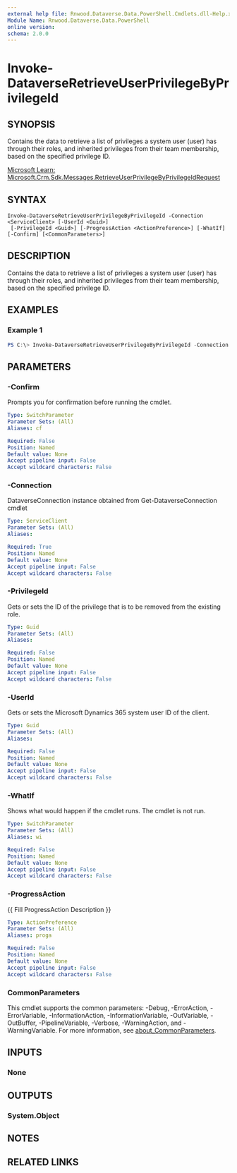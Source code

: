 ```yaml
---
external help file: Rnwood.Dataverse.Data.PowerShell.Cmdlets.dll-Help.xml
Module Name: Rnwood.Dataverse.Data.PowerShell
online version:
schema: 2.0.0
---
```


# Invoke-DataverseRetrieveUserPrivilegeByPrivilegeId

## SYNOPSIS
Contains the data to retrieve a list of privileges a system user (user) has through their roles, and inherited privileges from their team membership, based on the specified privilege ID.

[Microsoft Learn: Microsoft.Crm.Sdk.Messages.RetrieveUserPrivilegeByPrivilegeIdRequest](https://learn.microsoft.com/dotnet/api/Microsoft.Crm.Sdk.Messages.RetrieveUserPrivilegeByPrivilegeIdRequest)

## SYNTAX

```
Invoke-DataverseRetrieveUserPrivilegeByPrivilegeId -Connection <ServiceClient> [-UserId <Guid>]
 [-PrivilegeId <Guid>] [-ProgressAction <ActionPreference>] [-WhatIf] [-Confirm] [<CommonParameters>]
```

## DESCRIPTION
Contains the data to retrieve a list of privileges a system user (user) has through their roles, and inherited privileges from their team membership, based on the specified privilege ID.

## EXAMPLES

### Example 1
```powershell
PS C:\> Invoke-DataverseRetrieveUserPrivilegeByPrivilegeId -Connection <ServiceClient> -UserId <Guid> -PrivilegeId <Guid>
```

## PARAMETERS

### -Confirm
Prompts you for confirmation before running the cmdlet.

```yaml
Type: SwitchParameter
Parameter Sets: (All)
Aliases: cf

Required: False
Position: Named
Default value: None
Accept pipeline input: False
Accept wildcard characters: False
```

### -Connection
DataverseConnection instance obtained from Get-DataverseConnection cmdlet

```yaml
Type: ServiceClient
Parameter Sets: (All)
Aliases:

Required: True
Position: Named
Default value: None
Accept pipeline input: False
Accept wildcard characters: False
```

### -PrivilegeId
Gets or sets the ID of the privilege that is to be removed from the existing role.

```yaml
Type: Guid
Parameter Sets: (All)
Aliases:

Required: False
Position: Named
Default value: None
Accept pipeline input: False
Accept wildcard characters: False
```

### -UserId
Gets or sets the Microsoft Dynamics 365 system user ID of the client.

```yaml
Type: Guid
Parameter Sets: (All)
Aliases:

Required: False
Position: Named
Default value: None
Accept pipeline input: False
Accept wildcard characters: False
```

### -WhatIf
Shows what would happen if the cmdlet runs. The cmdlet is not run.

```yaml
Type: SwitchParameter
Parameter Sets: (All)
Aliases: wi

Required: False
Position: Named
Default value: None
Accept pipeline input: False
Accept wildcard characters: False
```

### -ProgressAction
{{ Fill ProgressAction Description }}

```yaml
Type: ActionPreference
Parameter Sets: (All)
Aliases: proga

Required: False
Position: Named
Default value: None
Accept pipeline input: False
Accept wildcard characters: False
```

### CommonParameters
This cmdlet supports the common parameters: -Debug, -ErrorAction, -ErrorVariable, -InformationAction, -InformationVariable, -OutVariable, -OutBuffer, -PipelineVariable, -Verbose, -WarningAction, and -WarningVariable. For more information, see [about_CommonParameters](http://go.microsoft.com/fwlink/?LinkID=113216).

## INPUTS

### None
## OUTPUTS

### System.Object
## NOTES

## RELATED LINKS
